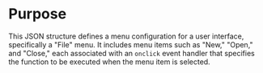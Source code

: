 # Purpose
This JSON structure defines a menu configuration for a user interface, specifically a "File" menu. It includes menu items such as "New," "Open," and "Close," each associated with an `onclick` event handler that specifies the function to be executed when the menu item is selected.
